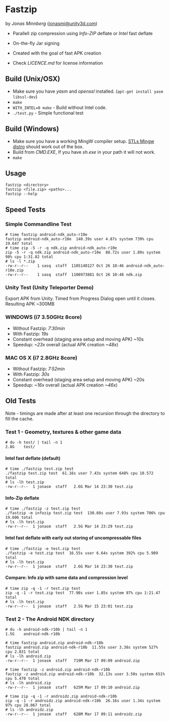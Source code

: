 # Fastzip
by _Jonas Minnberg_ (jonasmi@unity3d.com)

* Parallell zip compression using *Info-ZIP* deflate or *Intel* fast deflate
* On-the-fly Jar signing
* Created with the goal of fast APK creation

* Check _LICENCE.md_ for license information

## Build (Unix/OSX)

* Make sure you have *yasm* and *openssl* installed. (`apt-get install yasm libssl-dev`)
* `make`
* `WITH_INTEL=0 make` - Build without Intel code.
* `./test.py` - Simple functional test

## Build (Windows)

* Make sure you have a working MingW compiler setup. [STLs Mingw distro](http://nuwen.net/mingw.html) should
  work out of the box.
* Build from _CMD.EXE_, If you have _sh.exe_ in your path it will not work.
* `make`

## Usage

    fastzip <directory>
    fastzip <file.zip> <paths>...
	fastzip --help

## Speed Tests

### Simple Commandline Test

    # time fastzip android-ndk_auto-r10e
    fastzip android-ndk_auto-r10e  140.39s user 4.87s system 739% cpu 19.647 total
    # time zip -5 -r -q ndk.zip android-ndk_auto-r10e
    zip -5 -r -q ndk.zip android-ndk_auto-r10e  88.72s user 1.89s system 98% cpu 1:31.82 total
    # ls -l *.zip
    -rw-r--r--    1 sasq  staff  1105140127 Oct 26 10:46 android-ndk_auto-r10e.zip
    -rw-r--r--    1 sasq  staff  1108973881 Oct 26 10:48 ndk.zip

### Unity Test (Unity Teleporter Demo)

Export APK from Unity. Timed from Progress Dialog open until it closes. Resulting APK ~300MB

### WINDOWS (i7 3.50GHz 8core)
* Without Fastzip: *7:30min*
* With Fastzip: *19s*
* Constant overhead (staging area setup and moving APK) ~10s
* Speedup: *~23x* overall (actual APK creation *~48x*)

### MAC OS X (i7 2.8GHz 8core)
* Without Fastzip: *7:52min*
* With Fastzip: *30s*
* Constant overhead (staging area setup and moving APK) ~20s
* Speedup: *~16x* overall (actual APK creation *~46x*)

## Old Tests

Note - timings are made after at least one recursion through the directory to fill the cache.

### Test 1 - Geometry, textures & other game data

    # du -h test/ | tail -n 1
    2.8G    test/

#### Intel fast deflate (default)
    # time ./fastzip test.zip test
    ./fastzip test.zip test  61.16s user 7.43s system 648% cpu 10.572 total
    # ls -lh test.zip
    -rw-r--r--  1 jonasm  staff   2.6G Mar 14 23:30 test.zip

#### Info-Zip deflate
    # time ./fastzip -z test.zip test
    ./fastzip -m infozip test.zip test  130.60s user 7.93s system 706% cpu 19.606 total
    # ls -lh test.zip
    -rw-r--r--  1 jonasm  staff   2.5G Mar 14 23:29 test.zip

#### Intel fast deflate with early out storing of uncompressable files
    # time ./fastzip -e test.zip test
    ./fastzip -e test.zip test  16.55s user 6.64s system 392% cpu 5.909 total
    # ls -lh test.zip
    -rw-r--r--  1 jonasm  staff   2.6G Mar 14 23:30 test.zip

#### Compare: Info zip with same data and compression level
    # time zip -q -1 -r test.zip test
    zip -q -1 -r test.zip test  77.98s user 1.85s system 97% cpu 1:21.47 total
    # ls -lh test.zip
    -rw-r--r--  1 jonasm  staff   2.5G Mar 15 23:01 test.zip

### Test 2 - The Android NDK directory

    # du -h android-ndk-r10b | tail -n 1
    1.5G    android-ndk-r10b

    # time fastzip android.zip android-ndk-r10b
    fastzip android.zip android-ndk-r10b  11.55s user 3.38s system 527% cpu 2.831 total
    # ls -lh android.zip
    -rw-r--r--  1 jonasm  staff   719M Mar 17 09:09 android.zip

    # time fastzip -z android.zip android-ndk-r10b
    fastzip -z android.zip android-ndk-r10b  32.13s user 3.50s system 651% cpu 5.470 total
    # ls -lh android.zip
    -rw-r--r--  1 jonasm  staff   625M Mar 17 09:10 android.zip

    # time zip -q -1 -r androidz.zip android-ndk-r10b
    zip -q -1 -r androidz.zip android-ndk-r10b  26.16s user 1.34s system 97% cpu 28.067 total
    # ls -lh androidz.zip
    -rw-r--r--  1 jonasm  staff   628M Mar 17 09:11 androidz.zip
